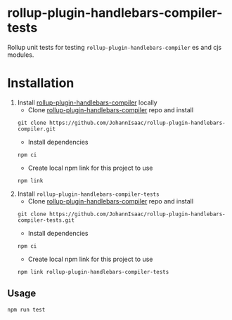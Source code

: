 # rollup-plugin-handlebars-compiler-tests
Rollup unit tests for testing ``rollup-plugin-handlebars-compiler`` es and cjs modules.

# Installation
1. Install [rollup-plugin-handlebars-compiler](https://github.com/JohannIsaac/rollup-plugin-handlebars-compiler) locally
    - Clone [rollup-plugin-handlebars-compiler](https://github.com/JohannIsaac/rollup-plugin-handlebars-compiler) repo and install
    ```
    git clone https://github.com/JohannIsaac/rollup-plugin-handlebars-compiler.git
    ```
    - Install dependencies
    ```
    npm ci
    ```
    - Create local npm link for this project to use
    ```
    npm link
    ```
2. Install `rollup-plugin-handlebars-compiler-tests`
    - Clone [rollup-plugin-handlebars-compiler](https://github.com/JohannIsaac/rollup-plugin-handlebars-compiler) repo and install
    ```
    git clone https://github.com/JohannIsaac/rollup-plugin-handlebars-compiler-tests.git
    ```
    - Install dependencies
    ```
    npm ci
    ```
    - Create local npm link for this project to use
    ```
    npm link rollup-plugin-handlebars-compiler-tests
    ```

## Usage
```
npm run test
```